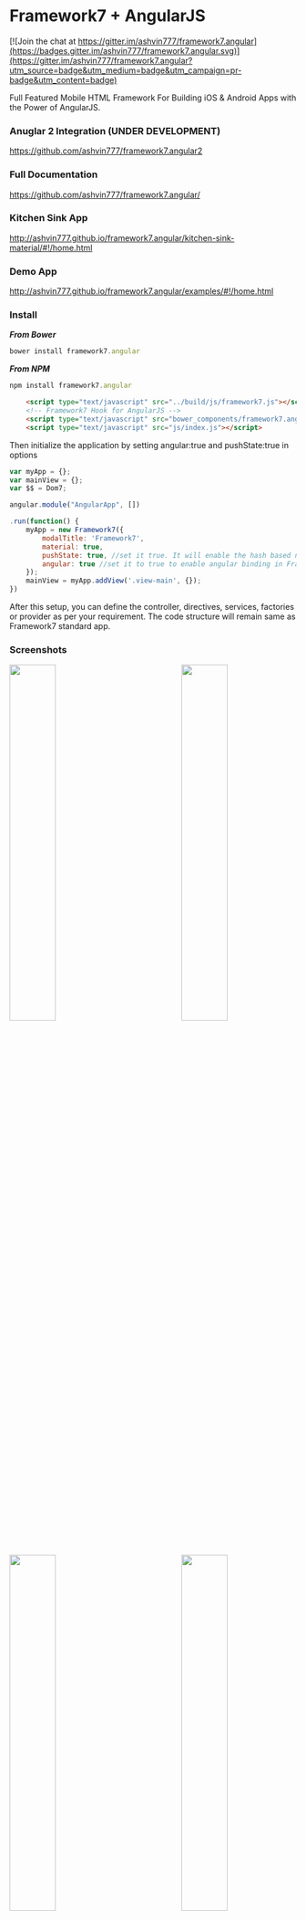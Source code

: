 Framework7 + AngularJS
==========

[![Join the chat at https://gitter.im/ashvin777/framework7.angular](https://badges.gitter.im/ashvin777/framework7.angular.svg)](https://gitter.im/ashvin777/framework7.angular?utm_source=badge&utm_medium=badge&utm_campaign=pr-badge&utm_content=badge)

Full Featured Mobile HTML Framework For Building iOS & Android Apps with the Power of AngularJS.

### Anuglar 2 Integration (UNDER DEVELOPMENT)
https://github.com/ashvin777/framework7.angular2

### Full Documentation

https://github.com/ashvin777/framework7.angular/


### Kitchen Sink App
http://ashvin777.github.io/framework7.angular/kitchen-sink-material/#!/home.html

### Demo App
http://ashvin777.github.io/framework7.angular/examples/#!/home.html

### Install

***From Bower***
```javascript
bower install framework7.angular
```
***From NPM***
```javascript
npm install framework7.angular
```


```html
    <script type="text/javascript" src="../build/js/framework7.js"></script>
    <!-- Framework7 Hook for AngularJS -->
    <script type="text/javascript" src="bower_components/framework7.angular/dist/framework7.angular.hook.js"></script>
    <script type="text/javascript" src="js/index.js"></script>
```

Then initialize the application by setting angular:true and pushState:true in options

```javascript
var myApp = {};
var mainView = {};
var $$ = Dom7;

angular.module("AngularApp", [])

.run(function() {
    myApp = new Framework7({
        modalTitle: 'Framework7',
        material: true,
        pushState: true, //set it true. It will enable the hash based navigation
        angular: true //set it to true to enable angular binding in Framework pages
    });
    mainView = myApp.addView('.view-main', {});
})
```
After this setup, you can define the controller, directives, services, factories or provider as per your requirement. The code structure will remain same as Framework7 standard app.

### Screenshots

<img src="https://github.com/ashvin777/framework7.angular/blob/master/screenshots/Simulator%20Screen%20Shot%2030%20Jun%202016%203.00.46%20pm.png" width="40%" align="right"/>

<img src="https://github.com/ashvin777/framework7.angular/blob/master/screenshots/Simulator%20Screen%20Shot%2030%20Jun%202016%203.00.51%20pm.png" width="40%" />

<img src="https://github.com/ashvin777/framework7.angular/blob/master/screenshots/Simulator%20Screen%20Shot%2030%20Jun%202016%203.01.20%20pm.png" width="40%" align="right"/>

<img src="https://github.com/ashvin777/framework7.angular/blob/master/screenshots/Simulator%20Screen%20Shot%2030%20Jun%202016%203.01.58%20pm.png" width="40%"/>

<img src="https://github.com/ashvin777/framework7.angular/blob/master/screenshots/Simulator%20Screen%20Shot%2030%20Jun%202016%203.02.35%20pm.png" width="40%"/>

### Routing - WIP

For now use Framework7 default router http://framework7.io/docs/router-api.html

### Controller

Controller can be directly assgined to the template root element. By doing so while the Framework7 will initialize the page then AngularJS hooks compiler will compile the template and bind the data based on the scrope of the controller.

So you html template should look like this

```html
<div data-page="calendar" class="page" ng-controller="CalendarCtrl">
	...
    ...
</div>
```

### Framework7 Template

The templates of side panels, popover, modals etc, wrap them in a element directive and add that directive in html. Like below

**Side Panel**

```html
<body ng-controller="RootCtrl"  ng-cloak >
    ...
    <panel-left></panel-left>
    <panel-right></panel-right>
    ...
</body>
```

**Directive**

```javascript
app.directive("panelLeft", function() {
    return {
        templateUrl: "panel-left.html"
    }
});

app.directive("panelRight", function() {
    return {
        templateUrl: "panel-right.html"
    }
});
```

And defind a controller in the root element of the panels template and use it as required.

### Using Framework7 Components

Framework7 components can be used as it is. Inside the controller those can be initialize like below
```javascript
..
.controller("CalendarCtrl", ["$scope", function($scope) {
	....
    var calendarDefault = myApp.calendar({
        input: '#ks-calendar-default',
    });
    ....
}]);
```
### To avoid issues 
Use ng-cloak for each controller declaration in html templates.

### Limitation

No limitation

### Contact 

ashvin.suthar777@gmail.com

### Licence

No License is required for this plugin. 
